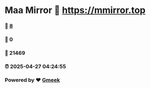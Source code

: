 # Maa Mirror :link: https://mmirror.top 
### :page_facing_up: [8](https://mmirror.top/tag.html) 
### :speech_balloon: 0 
### :hibiscus: 21469 
### :alarm_clock: 2025-04-27 04:24:55 
### Powered by :heart: [Gmeek](https://github.com/Meekdai/Gmeek)
